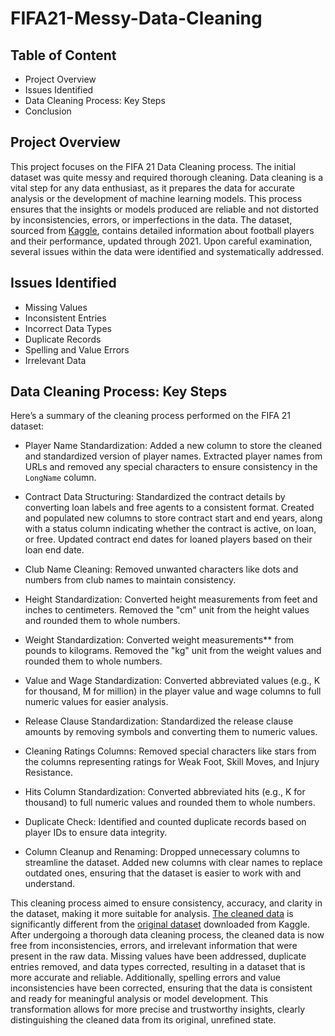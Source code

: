 # FIFA21-Messy-Data-Cleaning

## Table of Content
- Project Overview
- Issues Identified
- Data Cleaning Process: Key Steps
- Conclusion

## Project Overview 
This project focuses on the FIFA 21 Data Cleaning process. The initial dataset was quite messy and required thorough cleaning. Data cleaning is a vital step for any data enthusiast, as it prepares the data for accurate analysis or the development of machine learning models. This process ensures that the insights or models produced are reliable and not distorted by inconsistencies, errors, or imperfections in the data. The dataset, sourced from [Kaggle](https://www.kaggle.com/datasets/yagunnersya/fifa-21-messy-raw-dataset-for-cleaning-exploring), contains detailed information about football players and their performance, updated through 2021. Upon careful examination, several issues within the data were identified and systematically addressed.

## Issues Identified
- Missing Values
- Inconsistent Entries
- Incorrect Data Types
- Duplicate Records
- Spelling and Value Errors
- Irrelevant Data

## Data Cleaning Process: Key Steps
Here’s a summary of the cleaning process performed on the FIFA 21 dataset:

- Player Name Standardization:
Added a new column to store the cleaned and standardized version of player names.
Extracted player names from URLs and removed any special characters to ensure consistency in the `LongName` column.

- Contract Data Structuring:
Standardized the contract details by converting loan labels and free agents to a consistent format.
Created and populated new columns to store contract start and end years, along with a status column indicating whether the contract is active, on loan, or free.
Updated contract end dates for loaned players based on their loan end date.

- Club Name Cleaning:
Removed unwanted characters like dots and numbers from club names to maintain consistency.

- Height Standardization:
Converted height measurements from feet and inches to centimeters.
Removed the "cm" unit from the height values and rounded them to whole numbers.

- Weight Standardization:
Converted weight measurements** from pounds to kilograms.
Removed the "kg" unit from the weight values and rounded them to whole numbers.

- Value and Wage Standardization:
Converted abbreviated values (e.g., K for thousand, M for million) in the player value and wage columns to full numeric values for easier analysis.

- Release Clause Standardization:
Standardized the release clause amounts by removing symbols and converting them to numeric values.

- Cleaning Ratings Columns:
Removed special characters like stars from the columns representing ratings for Weak Foot, Skill Moves, and Injury Resistance.

- Hits Column Standardization:
Converted abbreviated hits (e.g., K for thousand) to full numeric values and rounded them to whole numbers.

- Duplicate Check:
Identified and counted duplicate records based on player IDs to ensure data integrity.

- Column Cleanup and Renaming:
Dropped unnecessary columns to streamline the dataset.
Added new columns with clear names to replace outdated ones, ensuring that the dataset is easier to work with and understand.

This cleaning process aimed to ensure consistency, accuracy, and clarity in the dataset, making it more suitable for analysis.
[The cleaned data](https://github.com/MiftaudeenJamiu/FIFA21-Messy-Data-Cleaning/blob/647eb7044a0e4dac86012a159545ad06f7644506/Cleaned_FIFA21_data.xlsx) is significantly different from the [original dataset](https://github.com/MiftaudeenJamiu/FIFA21-Messy-Data-Cleaning/blob/800f717cd5be12abe1fed645caa3aaeb9ff467bb/fifa21%20.xlsx) downloaded from Kaggle. After undergoing a thorough data cleaning process, the cleaned data is now free from inconsistencies, errors, and irrelevant information that were present in the raw data. Missing values have been addressed, duplicate entries removed, and data types corrected, resulting in a dataset that is more accurate and reliable. Additionally, spelling errors and value inconsistencies have been corrected, ensuring that the data is consistent and ready for meaningful analysis or model development. This transformation allows for more precise and trustworthy insights, clearly distinguishing the cleaned data from its original, unrefined state.
